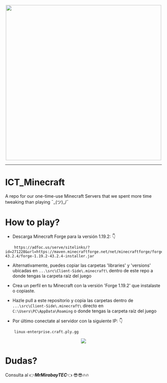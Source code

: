 <p align="center">
    <img src="https://i.imgur.com/lS5zhea.png" style="width:500px;height:500px;">
</p>

---

# ICT_Minecraft
A repo for our one-time-use Minecraft Servers that we spent more time tweaking than playing ¯\_(ツ)_/¯

# How to play?

- Descarga Minecraft Forge para la versión 1.19.2: 👇
```
    https://adfoc.us/serve/sitelinks/?id=271228&url=https://maven.minecraftforge.net/net/minecraftforge/forge/1.19.2-43.2.4/forge-1.19.2-43.2.4-installer.jar
```
- Alternativamente, puedes copiar las carpetas 'libraries' y 'versions' ubicadas en `...\src\Client-Side\.minecraft\` dentro de este repo a donde tengas la carpeta raíz del juego

- Crea un perfil en tu Minecraft con la versión 'Forge 1.19.2' que instalaste o copiaste.

- Hazle pull a este repositorio y copia las carpetas dentro de `...\src\Client-Side\.minecraft\` directo en `C:\Users\PC\AppData\Roaming` o donde tengas la carpeta raíz del juego

- Por último conectate al servidor con la siguiente IP: 👇
```
    linux-enterprise.craft.ply.gg
```
<p align="center">
     <img src="https://user-images.githubusercontent.com/117313879/232133991-819ffb65-c112-4042-bd8b-11cf1b45fa38.png">
</p>

# Dudas?
Consulta al 👉***MrMirabayTEC***👈 😎😎🔥🔥
